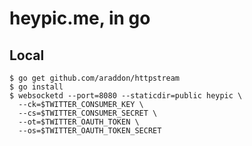 heypic.me, in go
===============

Local
-----

    $ go get github.com/araddon/httpstream
    $ go install
    $ websocketd --port=8080 --staticdir=public heypic \
      --ck=$TWITTER_CONSUMER_KEY \
      --cs=$TWITTER_CONSUMER_SECRET \
      --ot=$TWITTER_OAUTH_TOKEN \
      --os=$TWITTER_OAUTH_TOKEN_SECRET
